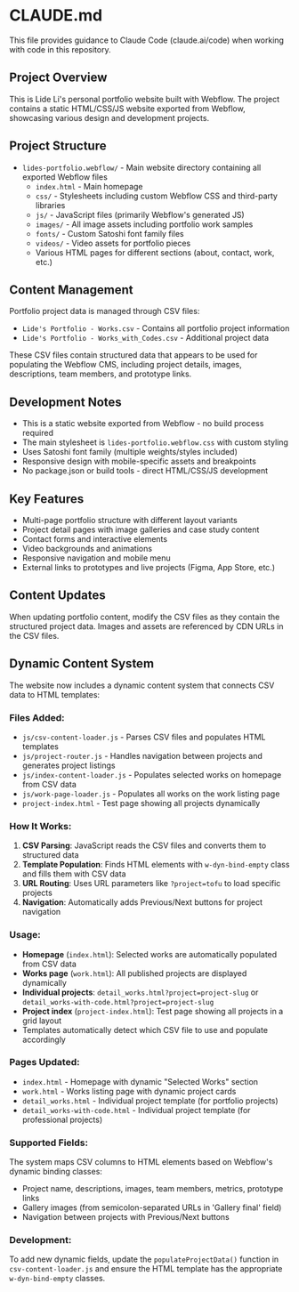 # CLAUDE.md

This file provides guidance to Claude Code (claude.ai/code) when working with code in this repository.

## Project Overview

This is Lide Li's personal portfolio website built with Webflow. The project contains a static HTML/CSS/JS website exported from Webflow, showcasing various design and development projects.

## Project Structure

- `lides-portfolio.webflow/` - Main website directory containing all exported Webflow files
  - `index.html` - Main homepage
  - `css/` - Stylesheets including custom Webflow CSS and third-party libraries
  - `js/` - JavaScript files (primarily Webflow's generated JS)
  - `images/` - All image assets including portfolio work samples
  - `fonts/` - Custom Satoshi font family files
  - `videos/` - Video assets for portfolio pieces
  - Various HTML pages for different sections (about, contact, work, etc.)

## Content Management

Portfolio project data is managed through CSV files:
- `Lide's Portfolio - Works.csv` - Contains all portfolio project information
- `Lide's Portfolio - Works_with_Codes.csv` - Additional project data

These CSV files contain structured data that appears to be used for populating the Webflow CMS, including project details, images, descriptions, team members, and prototype links.

## Development Notes

- This is a static website exported from Webflow - no build process required
- The main stylesheet is `lides-portfolio.webflow.css` with custom styling
- Uses Satoshi font family (multiple weights/styles included)
- Responsive design with mobile-specific assets and breakpoints
- No package.json or build tools - direct HTML/CSS/JS development

## Key Features

- Multi-page portfolio structure with different layout variants
- Project detail pages with image galleries and case study content
- Contact forms and interactive elements
- Video backgrounds and animations
- Responsive navigation and mobile menu
- External links to prototypes and live projects (Figma, App Store, etc.)

## Content Updates

When updating portfolio content, modify the CSV files as they contain the structured project data. Images and assets are referenced by CDN URLs in the CSV files.

## Dynamic Content System

The website now includes a dynamic content system that connects CSV data to HTML templates:

### Files Added:
- `js/csv-content-loader.js` - Parses CSV files and populates HTML templates
- `js/project-router.js` - Handles navigation between projects and generates project listings
- `js/index-content-loader.js` - Populates selected works on homepage from CSV data
- `js/work-page-loader.js` - Populates all works on the work listing page
- `project-index.html` - Test page showing all projects dynamically

### How It Works:
1. **CSV Parsing**: JavaScript reads the CSV files and converts them to structured data
2. **Template Population**: Finds HTML elements with `w-dyn-bind-empty` class and fills them with CSV data
3. **URL Routing**: Uses URL parameters like `?project=tofu` to load specific projects
4. **Navigation**: Automatically adds Previous/Next buttons for project navigation

### Usage:
- **Homepage** (`index.html`): Selected works are automatically populated from CSV data
- **Works page** (`work.html`): All published projects are displayed dynamically  
- **Individual projects**: `detail_works.html?project=project-slug` or `detail_works-with-code.html?project=project-slug`
- **Project index** (`project-index.html`): Test page showing all projects in a grid layout
- Templates automatically detect which CSV file to use and populate accordingly

### Pages Updated:
- `index.html` - Homepage with dynamic "Selected Works" section
- `work.html` - Works listing page with dynamic project cards  
- `detail_works.html` - Individual project template (for portfolio projects)
- `detail_works-with-code.html` - Individual project template (for professional projects)

### Supported Fields:
The system maps CSV columns to HTML elements based on Webflow's dynamic binding classes:
- Project name, descriptions, images, team members, metrics, prototype links
- Gallery images (from semicolon-separated URLs in 'Gallery final' field)
- Navigation between projects with Previous/Next buttons

### Development:
To add new dynamic fields, update the `populateProjectData()` function in `csv-content-loader.js` and ensure the HTML template has the appropriate `w-dyn-bind-empty` classes.